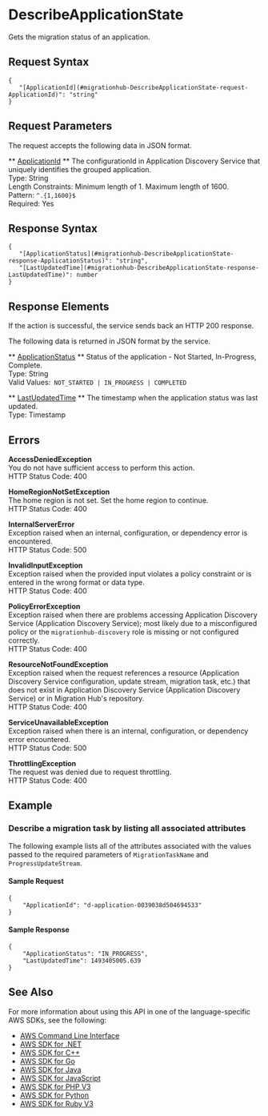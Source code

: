 # DescribeApplicationState<a name="API_DescribeApplicationState"></a>

Gets the migration status of an application\.

## Request Syntax<a name="API_DescribeApplicationState_RequestSyntax"></a>

```
{
   "[ApplicationId](#migrationhub-DescribeApplicationState-request-ApplicationId)": "string"
}
```

## Request Parameters<a name="API_DescribeApplicationState_RequestParameters"></a>

The request accepts the following data in JSON format\.

 ** [ApplicationId](#API_DescribeApplicationState_RequestSyntax) **   <a name="migrationhub-DescribeApplicationState-request-ApplicationId"></a>
The configurationId in Application Discovery Service that uniquely identifies the grouped application\.  
Type: String  
Length Constraints: Minimum length of 1\. Maximum length of 1600\.  
Pattern: `^.{1,1600}$`   
Required: Yes

## Response Syntax<a name="API_DescribeApplicationState_ResponseSyntax"></a>

```
{
   "[ApplicationStatus](#migrationhub-DescribeApplicationState-response-ApplicationStatus)": "string",
   "[LastUpdatedTime](#migrationhub-DescribeApplicationState-response-LastUpdatedTime)": number
}
```

## Response Elements<a name="API_DescribeApplicationState_ResponseElements"></a>

If the action is successful, the service sends back an HTTP 200 response\.

The following data is returned in JSON format by the service\.

 ** [ApplicationStatus](#API_DescribeApplicationState_ResponseSyntax) **   <a name="migrationhub-DescribeApplicationState-response-ApplicationStatus"></a>
Status of the application \- Not Started, In\-Progress, Complete\.  
Type: String  
Valid Values:` NOT_STARTED | IN_PROGRESS | COMPLETED` 

 ** [LastUpdatedTime](#API_DescribeApplicationState_ResponseSyntax) **   <a name="migrationhub-DescribeApplicationState-response-LastUpdatedTime"></a>
The timestamp when the application status was last updated\.  
Type: Timestamp

## Errors<a name="API_DescribeApplicationState_Errors"></a>

 **AccessDeniedException**   
You do not have sufficient access to perform this action\.  
HTTP Status Code: 400

 **HomeRegionNotSetException**   
The home region is not set\. Set the home region to continue\.  
HTTP Status Code: 400

 **InternalServerError**   
Exception raised when an internal, configuration, or dependency error is encountered\.  
HTTP Status Code: 500

 **InvalidInputException**   
Exception raised when the provided input violates a policy constraint or is entered in the wrong format or data type\.  
HTTP Status Code: 400

 **PolicyErrorException**   
Exception raised when there are problems accessing Application Discovery Service \(Application Discovery Service\); most likely due to a misconfigured policy or the `migrationhub-discovery` role is missing or not configured correctly\.  
HTTP Status Code: 400

 **ResourceNotFoundException**   
Exception raised when the request references a resource \(Application Discovery Service configuration, update stream, migration task, etc\.\) that does not exist in Application Discovery Service \(Application Discovery Service\) or in Migration Hub's repository\.  
HTTP Status Code: 400

 **ServiceUnavailableException**   
Exception raised when there is an internal, configuration, or dependency error encountered\.  
HTTP Status Code: 500

 **ThrottlingException**   
The request was denied due to request throttling\.  
HTTP Status Code: 400

## Example<a name="API_DescribeApplicationState_Examples"></a>

### Describe a migration task by listing all associated attributes<a name="API_DescribeApplicationState_Example_1"></a>

The following example lists all of the attributes associated with the values passed to the required parameters of `MigrationTaskName` and `ProgressUpdateStream`\.

#### Sample Request<a name="API_DescribeApplicationState_Example_1_Request"></a>

```
{
    "ApplicationId": "d-application-0039038d504694533"
}
```

#### Sample Response<a name="API_DescribeApplicationState_Example_1_Response"></a>

```
{
    "ApplicationStatus": "IN_PROGRESS", 
    "LastUpdatedTime": 1493405005.639
}
```

## See Also<a name="API_DescribeApplicationState_SeeAlso"></a>

For more information about using this API in one of the language\-specific AWS SDKs, see the following:
+  [AWS Command Line Interface](https://docs.aws.amazon.com/goto/aws-cli/AWSMigrationHub-2017-05-31/DescribeApplicationState) 
+  [AWS SDK for \.NET](https://docs.aws.amazon.com/goto/DotNetSDKV3/AWSMigrationHub-2017-05-31/DescribeApplicationState) 
+  [AWS SDK for C\+\+](https://docs.aws.amazon.com/goto/SdkForCpp/AWSMigrationHub-2017-05-31/DescribeApplicationState) 
+  [AWS SDK for Go](https://docs.aws.amazon.com/goto/SdkForGoV1/AWSMigrationHub-2017-05-31/DescribeApplicationState) 
+  [AWS SDK for Java](https://docs.aws.amazon.com/goto/SdkForJava/AWSMigrationHub-2017-05-31/DescribeApplicationState) 
+  [AWS SDK for JavaScript](https://docs.aws.amazon.com/goto/AWSJavaScriptSDK/AWSMigrationHub-2017-05-31/DescribeApplicationState) 
+  [AWS SDK for PHP V3](https://docs.aws.amazon.com/goto/SdkForPHPV3/AWSMigrationHub-2017-05-31/DescribeApplicationState) 
+  [AWS SDK for Python](https://docs.aws.amazon.com/goto/boto3/AWSMigrationHub-2017-05-31/DescribeApplicationState) 
+  [AWS SDK for Ruby V3](https://docs.aws.amazon.com/goto/SdkForRubyV3/AWSMigrationHub-2017-05-31/DescribeApplicationState) 
